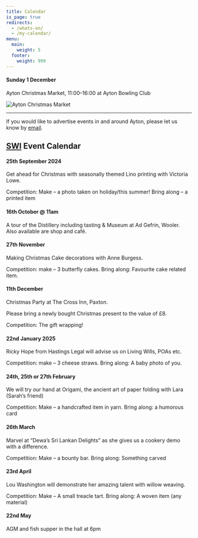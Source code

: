 ```yaml
---
title: Calendar
is_page: true
redirects:
  - /whats-on/
  - /my-calendar/
menu:
  main:
    weight: 5
  footer:
    weight: 999
---
```


#### Sunday 1 December

Ayton Christmas Market, 11:00–16:00 at Ayton Bowling Club

![Ayton Christmas Market](/assets/christmas-market.jpeg)


---

If you would like to advertise events in and around Ayton, please let us know by [email](mailto:events@ayton-village.org).

## [SWI](/organisations#ayton-scottish-womens-institute) Event Calendar

#### 25th September 2024

Get ahead for Christmas with seasonally themed Lino printing with Victoria Lowe.

Competition: Make – a photo taken on holiday/this summer!  Bring along – a printed item

#### 16th October @ 11am

A tour of the Distillery including tasting & Museum at Ad Gefrin, Wooler.  Also available are shop and café.

#### 27th November

Making Christmas Cake decorations with Anne Burgess.

Competition: make – 3 butterfly cakes.  Bring along: Favourite cake related item.

#### 11th December

Christmas Party at The Cross Inn, Paxton.

Please bring a newly bought Christmas present to the value of £8.

Competition: The gift wrapping!

#### 22nd January 2025

Ricky Hope from Hastings Legal will advise us on Living Wills, POAs etc.

Competition: make – 3 cheese straws. Bring along: A baby photo of you.

#### 24th, 25th or 27th February

We will try our hand at Origami, the ancient art of paper folding with Lara (Sarah’s friend)

Competition: Make – a handcrafted item in yarn.  Bring along: a humorous card 

#### 26th March

Marvel at “Dewa’s Sri Lankan Delights” as she gives us a cookery demo with a difference.

Competition: Make – a bounty bar.  Bring along: Something carved

#### 23rd April

Lou Washington will demonstrate her amazing talent with willow weaving.

Competition: Make – A small treacle tart. Bring along: A woven item (any material)

#### 22nd May

AGM and fish supper in the hall at 6pm
